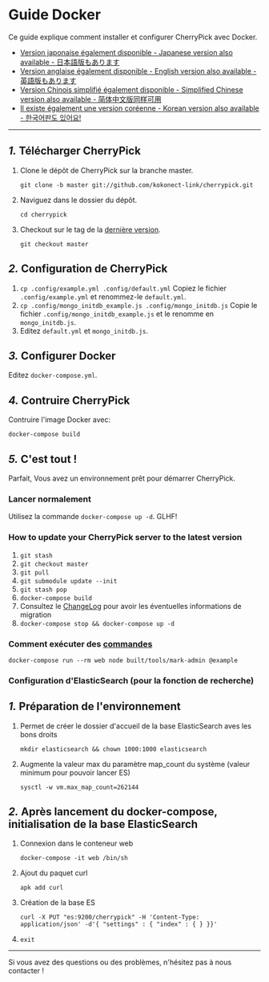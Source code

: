 Guide Docker
================================================================

Ce guide explique comment installer et configurer CherryPick avec Docker.

- [Version japonaise également disponible - Japanese version also available - 日本語版もあります](./docker.ja.md)  
- [Version anglaise également disponible - English version also available - 英語版もあります](./docker.en.md)
- [Version Chinois simplifié également disponible - Simplified Chinese version also available - 简体中文版同样可用](./docker.zh.md)
- [Il existe également une version coréenne - Korean version also available - 한국어판도 있어요!](./docker.ko.md)

----------------------------------------------------------------

*1.* Télécharger CherryPick
----------------------------------------------------------------
1. Clone le dépôt de CherryPick sur la branche master.

	`git clone -b master git://github.com/kokonect-link/cherrypick.git`

2. Naviguez dans le dossier du dépôt.

	`cd cherrypick`

3. Checkout sur le tag de la [dernière version](https://github.com/kokonect-link/cherrypick/releases/latest).

	`git checkout master`

*2.* Configuration de CherryPick
----------------------------------------------------------------
1. `cp .config/example.yml .config/default.yml` Copiez le fichier `.config/example.yml` et renommez-le `default.yml`.
2. `cp .config/mongo_initdb_example.js .config/mongo_initdb.js` Copie le fichier `.config/mongo_initdb_example.js` et le renomme en `mongo_initdb.js`.
3. Editez `default.yml` et `mongo_initdb.js`.

*3.* Configurer Docker
----------------------------------------------------------------
Editez `docker-compose.yml`.

*4.* Contruire CherryPick
----------------------------------------------------------------
Contruire l'image Docker avec:

`docker-compose build`

*5.* C'est tout !
----------------------------------------------------------------
Parfait, Vous avez un environnement prêt pour démarrer CherryPick.

### Lancer normalement
Utilisez la commande `docker-compose up -d`. GLHF!

### How to update your CherryPick server to the latest version
1. `git stash`
2. `git checkout master`
3. `git pull`
4. `git submodule update --init`
5. `git stash pop`
6. `docker-compose build`
7. Consultez le [ChangeLog](../CHANGELOG_CHERRYPICK.md) pour avoir les éventuelles informations de migration
8. `docker-compose stop && docker-compose up -d`

### Comment exécuter des [commandes](manage.fr.md)
`docker-compose run --rm web node built/tools/mark-admin @example`

### Configuration d'ElasticSearch (pour la fonction de recherche)
*1.* Préparation de l'environnement
----------------------------------------------------------------
1. Permet de créer le dossier d'accueil de la base ElasticSearch aves les bons droits

	`mkdir elasticsearch && chown 1000:1000 elasticsearch`

2. Augmente la valeur max du paramètre map_count du système (valeur minimum pour pouvoir lancer ES)

	`sysctl -w vm.max_map_count=262144`

*2.* Après lancement du docker-compose, initialisation de la base ElasticSearch
----------------------------------------------------------------
1. Connexion dans le conteneur web

	`docker-compose -it web /bin/sh`

2. Ajout du paquet curl

	`apk add curl`

3. Création de la base ES

	`curl -X PUT "es:9200/cherrypick" -H 'Content-Type: application/json' -d'{ "settings" : { "index" : { } }}'`

4. `exit`

----------------------------------------------------------------

Si vous avez des questions ou des problèmes, n'hésitez pas à nous contacter !
